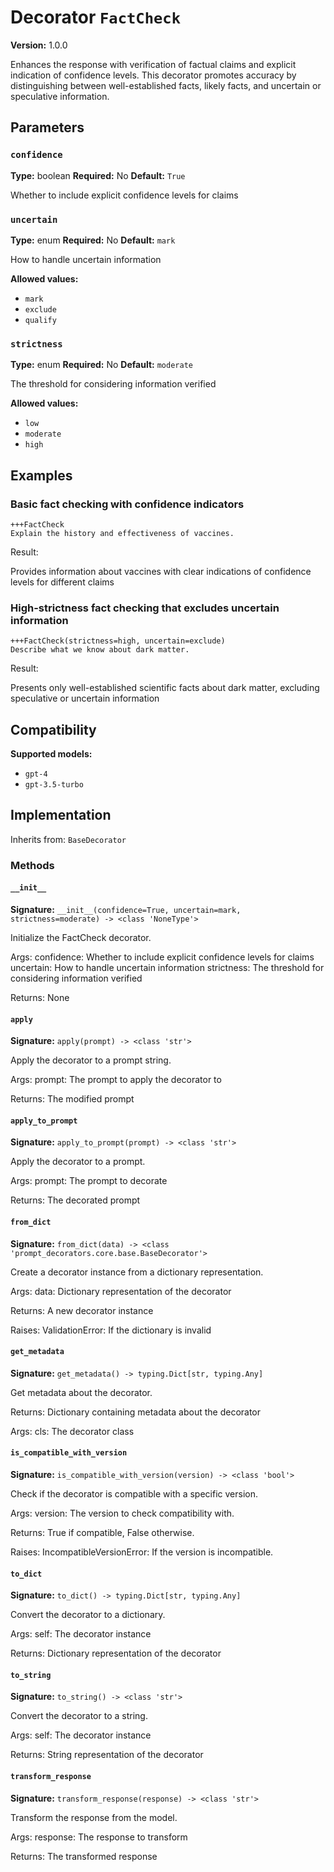# Decorator `FactCheck`

**Version:** 1.0.0

Enhances the response with verification of factual claims and explicit indication of confidence levels. This decorator promotes accuracy by distinguishing between well-established facts, likely facts, and uncertain or speculative information.

## Parameters

### `confidence`

**Type:** boolean
**Required:** No
**Default:** `True`

Whether to include explicit confidence levels for claims

### `uncertain`

**Type:** enum
**Required:** No
**Default:** `mark`

How to handle uncertain information

**Allowed values:**

- `mark`
- `exclude`
- `qualify`

### `strictness`

**Type:** enum
**Required:** No
**Default:** `moderate`

The threshold for considering information verified

**Allowed values:**

- `low`
- `moderate`
- `high`

## Examples

### Basic fact checking with confidence indicators

```
+++FactCheck
Explain the history and effectiveness of vaccines.
```

Result:

Provides information about vaccines with clear indications of confidence levels for different claims

### High-strictness fact checking that excludes uncertain information

```
+++FactCheck(strictness=high, uncertain=exclude)
Describe what we know about dark matter.
```

Result:

Presents only well-established scientific facts about dark matter, excluding speculative or uncertain information

## Compatibility

**Supported models:**

- `gpt-4`
- `gpt-3.5-turbo`

## Implementation

Inherits from: `BaseDecorator`

### Methods

#### `__init__`

**Signature:** `__init__(confidence=True, uncertain=mark, strictness=moderate) -> <class 'NoneType'>`

Initialize the FactCheck decorator.

Args:
    confidence: Whether to include explicit confidence levels for claims
    uncertain: How to handle uncertain information
    strictness: The threshold for considering information verified


Returns:
    None

#### `apply`

**Signature:** `apply(prompt) -> <class 'str'>`

Apply the decorator to a prompt string.

Args:
    prompt: The prompt to apply the decorator to


Returns:
    The modified prompt

#### `apply_to_prompt`

**Signature:** `apply_to_prompt(prompt) -> <class 'str'>`

Apply the decorator to a prompt.

Args:
    prompt: The prompt to decorate

Returns:
    The decorated prompt

#### `from_dict`

**Signature:** `from_dict(data) -> <class 'prompt_decorators.core.base.BaseDecorator'>`

Create a decorator instance from a dictionary representation.

Args:
    data: Dictionary representation of the decorator

Returns:
    A new decorator instance

Raises:
    ValidationError: If the dictionary is invalid

#### `get_metadata`

**Signature:** `get_metadata() -> typing.Dict[str, typing.Any]`

Get metadata about the decorator.

Returns:
    Dictionary containing metadata about the decorator


Args:
    cls: The decorator class

#### `is_compatible_with_version`

**Signature:** `is_compatible_with_version(version) -> <class 'bool'>`

Check if the decorator is compatible with a specific version.

Args:
    version: The version to check compatibility with.


Returns:
    True if compatible, False otherwise.


Raises:
    IncompatibleVersionError: If the version is incompatible.

#### `to_dict`

**Signature:** `to_dict() -> typing.Dict[str, typing.Any]`

Convert the decorator to a dictionary.

Args:
    self: The decorator instance

Returns:
    Dictionary representation of the decorator

#### `to_string`

**Signature:** `to_string() -> <class 'str'>`

Convert the decorator to a string.

Args:
    self: The decorator instance

Returns:
    String representation of the decorator

#### `transform_response`

**Signature:** `transform_response(response) -> <class 'str'>`

Transform the response from the model.

Args:
    response: The response to transform

Returns:
    The transformed response
